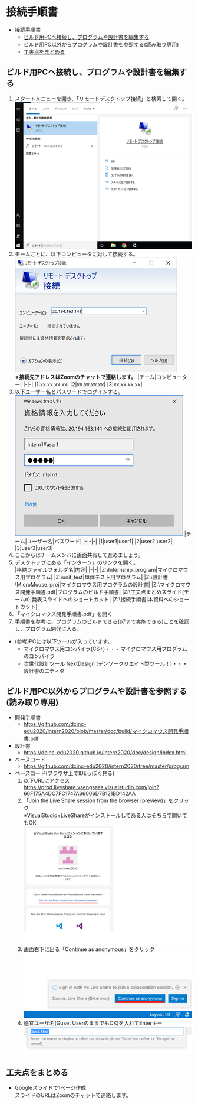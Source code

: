 # 接続手順書
- [接続手順書](#接続手順書)
  - [ビルド用PCへ接続し、プログラムや設計書を編集する](#ビルド用pcへ接続しプログラムや設計書を編集する)
  - [ビルド用PC以外からプログラムや設計書を参照する(読み取り専用)](#ビルド用pc以外からプログラムや設計書を参照する読み取り専用)
  - [工夫点をまとめる](#工夫点をまとめる)

## ビルド用PCへ接続し、プログラムや設計書を編集する
1. スタートメニューを開き、「リモートデスクトップ接続」と検索して開く。  
  ![リモートデスクトップ接続](img/remote.png)
1. チームごとに、以下コンピュータに対して接続する。  
  ![リモートデスクトップ接続2](img/remote2.png)  
  __※接続先アドレスはZoomのチャットで連絡します。__
    |チーム|コンピューター|
    |-|-|
    |1|xx.xx.xx.xx|
    |2|xx.xx.xx.xx|
    |3|xx.xx.xx.xx|
1. 以下ユーザー名とパスワードでログインする。  
  ![リモートデスクトップ接続3](img/remote3.png)
    |チーム|ユーザー名|パスワード|
    |-|-|-|
    |1|user1|user1|
    |2|user2|user2|
    |3|user3|user3|
1. ここからはチームメンバに画面共有して進めましょう。
1. デスクトップにある「インターン」のリンクを開く。  
    |格納ファイルフォルダ名|内容|
    |-|-|
    |Z:\Internship_program|マイクロマウス用プログラム|
    |Z:\unit_test|単体テスト用プログラム|
    |Z:\設計書\MicroMouse.iproj|マイクロマウス用プログラムの設計書|
    |Z:\マイクロマウス開発手順書.pdf|プログラムのビルド手順書|
    |Z:\工夫点まとめスライド(チームn)|発表スライドへのショートカット|
    |Z:\接続手順書|本資料へのショートカット|
1. 「マイクロマウス開発手順書.pdf」を開く
1. 手順書を参考に、プログラムのビルドできる(p7まで実施できる)ことを確認し、プログラム開発に入る。
* (参考)PCには以下ツールが入っています。
  * マイクロマウス用コンパイラ(CS+)・・・マイクロマウス用プログラムのコンパイラ
  * 次世代設計ツール NextDesign (デンソークリエイト製ツール！)・・・設計書のエディタ

## ビルド用PC以外からプログラムや設計書を参照する(読み取り専用)
* 開発手順書
  * https://github.com/dcinc-edu2020/intern2020/blob/master/doc/build/マイクロマウス開発手順書.pdf
* 設計書
  * https://dcinc-edu2020.github.io/intern2020/doc/design/index.html
* ベースコード
  * https://github.com/dcinc-edu2020/intern2020/tree/master/program
* ベースコード(ブラウザ上でIDEっぽく見る)
  1. 以下URLにアクセス  
    https://prod.liveshare.vsengsaas.visualstudio.com/join?66F175A4DC7FC1747A66006D7B121BD142AA
  1. 「Join the Live Share session from the browser (preview)」をクリック  
    ※VisualStudio+LiveShareがインストールしてある人はそちらで開いてもOK  
    ![Join](img/live_share_join.png)
  1. 画面右下に出る「Continue as anonymous」をクリック  
    ![Continue as anonymous](img/continue_anonymous.png)
  1. 適宜ユーザ名(Guset UserのままでもOK)を入れてEnterキー  
    ![Username](img/user_name.png)

## 工夫点をまとめる
* Googleスライドで1ページ作成  
  スライドのURLはZoomのチャットで連絡します。


